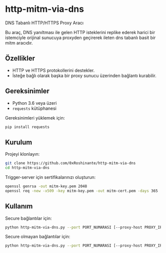 # http-mitm-via-dns
DNS Tabanlı HTTP/HTTPS Proxy Aracı

Bu araç, DNS yanıltması ile gelen HTTP isteklerini replike ederek harici bir istemciyle orijinal sunucuya proxyden geçirerek ileten dns tabanlı basit bir mitm aracıdır.

## Özellikler

- HTTP ve HTTPS protokollerini destekler.
- İsteğe bağlı olarak başka bir proxy sunucu üzerinden bağlantı kurabilir.

## Gereksinimler

- Python 3.6 veya üzeri
- `requests` kütüphanesi

Gereksinimleri yüklemek için:

```bash
pip install requests
```

## Kurulum

Projeyi klonlayın:
```bash
git clone https://github.com/0xRoshinante/http-mitm-via-dns
cd http-mitm-via-dns
```

Trigger-server için sertifikalarınızı oluşturun:
```bash
openssl genrsa -out mitm-key.pem 2048
openssl req -new -x509 -key mitm-key.pem -out mitm-cert.pem -days 365
```

## Kullanım

Secure bağlantılar için:
```bash
python http-mitm-via-dns.py --port PORT_NUMARASI [--proxy-host PROXY_IP] [--proxy-port PROXY_PORT] [--certfile CERT_DOSYASI] [--keyfile KEY_DOSYASI]
```

Secure olmayan bağlantılar için:
```bash
python http-mitm-via-dns.py --port PORT_NUMARASI [--proxy-host PROXY_IP] [--proxy-port PROXY_PORT]
```
